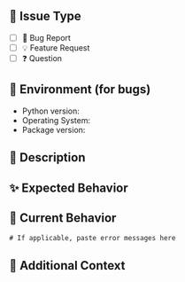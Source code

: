 ## 🎯 Issue Type
- [ ] 🐛 Bug Report
- [ ] 💡 Feature Request
- [ ] ❓ Question

## 🔧 Environment (for bugs)
* Python version:
* Operating System:
* Package version:

## 📝 Description
<!-- Describe the issue or feature request clearly and concisely -->

## ✨ Expected Behavior
<!-- What did you expect to happen? -->

## 🚨 Current Behavior
<!-- What actually happened? For bugs, include any error messages -->

```
# If applicable, paste error messages here
```

## 📌 Additional Context
<!-- Add any other helpful information here -->
